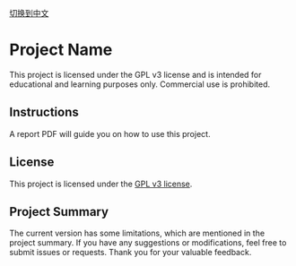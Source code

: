 [切换到中文](README.md)

# Project Name

This project is licensed under the GPL v3 license and is intended for educational and learning purposes only. Commercial use is prohibited.

## Instructions

A report PDF will guide you on how to use this project.

## License

This project is licensed under the [GPL v3 license](LICENSE).

## Project Summary

The current version has some limitations, which are mentioned in the project summary. If you have any suggestions or modifications, feel free to submit issues or requests. Thank you for your valuable feedback.

